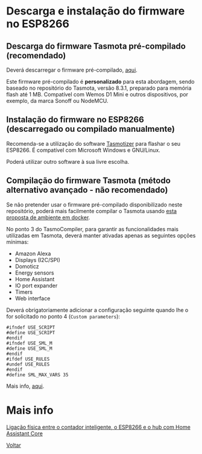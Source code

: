 # Descarga e instalação do firmware no ESP8266

## Descarga do firmware Tasmota pré-compilado (recomendado)

Deverá descarregar o firmware pré-compilado, [aqui](./tasmota.bin). 

Este firmware pré-compilado é **personalizado** para esta abordagem, sendo baseado no repositório do Tasmota, versão 8.3.1, preparado para memória flash até 1 MB. Compatível com Wemos D1 Mini e outros dispositivos, por exemplo, da marca Sonoff ou NodeMCU.

## Instalação do firmware no ESP8266 (descarregado ou compilado manualmente)

Recomenda-se a utilização do software [Tasmotizer](https://github.com/tasmota/tasmotizer) para flashar o seu ESP8266. É compatível com Microsoft Windows e GNU/Linux.

Poderá utilizar outro software à sua livre escolha.

## Compilação do firmware Tasmota (método alternativo avançado - não recomendado)

Se não pretender usar o firmware pré-compilado disponibilizado neste repositório, poderá mais facilmente compilar o Tasmota usando [esta proposta de ambiente em docker](https://github.com/benzino77/tasmocompiler).

No ponto 3 do TasmoCompiler, para garantir as funcionalidades mais utilizadas em Tasmota, deverá manter ativadas apenas as seguintes opções mínimas:

* Amazon Alexa
* Displays (I2C/SPI)
* Domoticz
* Energy sensors
* Home Assistant
* IO port expander
* Timers
* Web interface

Deverá obrigatoriamente adicionar a configuração seguinte quando lhe o for solicitado no ponto 4 (`Custom parameters`):

```
#ifndef USE_SCRIPT
#define USE_SCRIPT
#endif
#ifndef USE_SML_M
#define USE_SML_M
#endif
#ifdef USE_RULES
#undef USE_RULES
#endif
#define SML_MAX_VARS 35
```

Mais info, [aqui](https://tasmota.github.io/docs/Smart-Meter-Interface/).


# Mais info


[Ligação física entre o contador inteligente, o ESP8266 e o hub com Home Assistant Core](./LIGACOES_INDIRETO.md)

[Voltar](../README.md)
